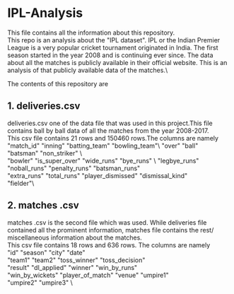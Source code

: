 # IPL-Analysis
This file contains all the information about this repository.\
This repo is an analysis about the "IPL dataset". IPL or the Indian Premier League is a very popular cricket tournament originated in India. The first season started in the year 2008 and is continuing ever since. The data about all the matches is publicly available in their official website. This is an analysis of that publicly available data of the matches.\

The contents of this repository are

## 1. deliveries.csv
deliveries.csv one of the data file that was used in this project.This file contains ball by ball data of all the matches from the year 2008-2017.\
This csv file contains 21 rows and 150460 rows.The columns are namely\
"match_id"         "inning"           "batting_team"     "bowling_team"\ 
"over"             "ball"             "batsman"          "non_striker"   \  
"bowler"           "is_super_over"    "wide_runs"        "bye_runs"       \ 
"legbye_runs"      "noball_runs"      "penalty_runs"     "batsman_runs"    \
"extra_runs"       "total_runs"       "player_dismissed" "dismissal_kind"  \
"fielder"\

## 2. matches .csv
matches .csv is the second file which was used. While deliveries file contained all the prominent information, matches file contains the rest/ miscellaneous information about the matches. \
This csv file contains 18 rows and 636 rows. The columns are namely\
"id"              "season"          "city"            "date"           \
"team1"           "team2"           "toss_winner"     "toss_decision"  \
"result"          "dl_applied"      "winner"          "win_by_runs"    \
"win_by_wickets"  "player_of_match" "venue"           "umpire1"        \
"umpire2"         "umpire3" \





